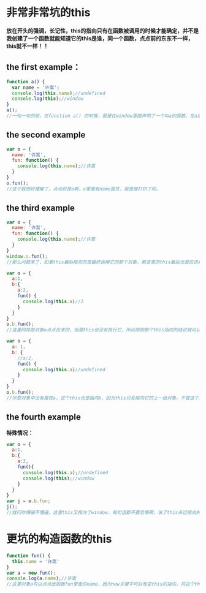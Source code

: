 # 非常非常坑的this
**放在开头的强调，长记性，this的指向只有在函数被调用的时候才能确定，并不是我创建了一个函数就能知道它的this是谁，同一个函数，点点前的东东不一样，this就不一样！！**
## the first example：
```javascript
function a() {
  var name = '许嵩';
  console.log(this.name);//undefined
  console.log(this);//window
}
a();
//一句一句的说，在function a() 的时候，就是在window里面声明了一个叫a的函数，在a里面有个变量name，但是this指向的是调用a的那个东东，问题来了，a()这样进行的调用，怎么知道谁调的呢，window里面有很多方法，就像用alert的时候不会特地加上window.一样，在window里面声明过的函数直接调用就可以，这样就可以理解了，其实a()就相当于window.a()，那this就是指向.前的那个东东，就是window了对不对。window里面有name吗，并没有，所以自然是undefined，打印this也只会把window打印出来，展开看看特别多的方法。
```
## the second example
```javascript
var o = {
  name: '许嵩',
  fun: function() {
    console.log(this.name);//许嵩
  }
}
o.fun();
//这个就很好理解了，点点前是o啊，o里面有name属性，就直接打印了呗。
```
## the third example
```javascript
var o = {
  name: '许嵩',
  fun: function() {
    console.log(this.name);//许嵩
  }
}
window.o.fun();
//那么问题来了，如果this最后指向的是最终调用它的那个对象，那这里的this最后也是应该指向window的啊，先看下面的代码
```
```javascript
var o = {
  a:1,
  b:{
    a:2,
    fun() {
      console.log(this.a)//2
    }
  }
}
o.b.fun();
//这里同样是对象o点点出来的，但是this也没有执行它，所以刚刚那个this指向的结论就可以更新一下了：第一，如果一个函数中有this，但是它没有被上一级的对象所调用，那么this指向的就是window（严格模式不考虑先）；第二，如果一个函数中有this，这个函数有被上一级对象所调用，那么this指向的就是上一级对象；第三，如果一个函数中有this，这个函数中包含多个对象，尽管这个函数是被最外层的对象所调用，但是this指向的也只是它上一级的对象，往下看
```
```javascript
var o = {
  a: 1,
  b: {
    //a:2,
    fun() {
      console.log(this.a)//undefined
    }
  }
}
o.b.fun();
//尽管对象中没有属性a，这个this也是指向b，因为this只会指向它的上一级对象，不管这个对象中有没有this要的东西。
```
## the fourth example
**特殊情况：**
```javascript
var o = {
  a:1,
  b:{
    a:2,
    fun(){
      console.log(this.a);//undefined
      console.log(this);//window
    }
  }
}
var j = o.b.fun;
j();
//就问你懵逼不懵逼，这里this又指向了window，每句话都不要忽略啊，说了this永远指向的是最后调用它的对象，也就是看它执行的时候是被谁调用的。虽然这个例子里面，函数fun是被b所引用的，但是将fun赋值给变量j的时候并没有执行它，当执行它的时候已经是window在调用了，三third example里面，fun直接就被调用了。
```
# 更坑的构造函数的this
```javascript
function fun() {
  this.name = '许嵩'
}
var a = new fun();
console.log(a.name);//许嵩
//这里对象a可以点点出函数fun里面的name，因为new关键字可以改变this的指向，将这个this指向对象a，是的，a是一个对象。想想new做了什么事，第一，new创建一个新的对象；第二，自动让新的子对象继承构造函数的原型对象；第三，调用构造函数，向新的空对象强行添加新成员；第四，将新的对象地址返回给变量保存。在这里用变量a创建了一个fun的实例，就是相当于复制到了一份fun到对象a里面，此时仅仅是创建，并没有执行，而调用这个函数fun的是对象a，
```



















